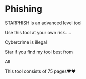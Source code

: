 # Phishing
STARPHISH is an advanced level tool 


Use this tool at your own risk.....





Cybercrime is illegal




Star if you find my tool best from

All




This tool consists of 75 pages❤️❤️




